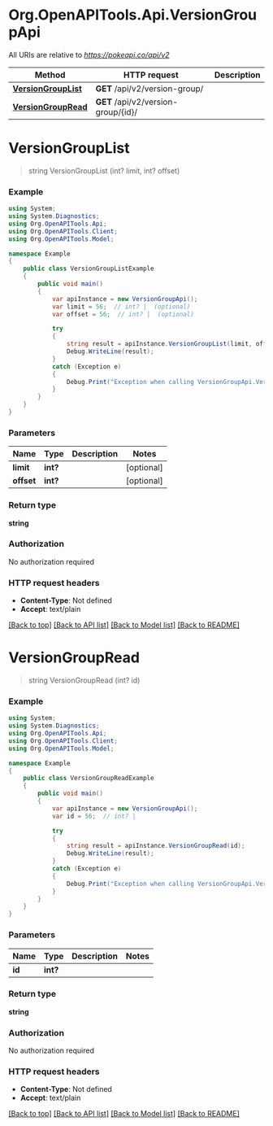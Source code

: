 # Org.OpenAPITools.Api.VersionGroupApi

All URIs are relative to *https://pokeapi.co/api/v2*

Method | HTTP request | Description
------------- | ------------- | -------------
[**VersionGroupList**](VersionGroupApi.md#versiongrouplist) | **GET** /api/v2/version-group/ | 
[**VersionGroupRead**](VersionGroupApi.md#versiongroupread) | **GET** /api/v2/version-group/{id}/ | 


<a name="versiongrouplist"></a>
# **VersionGroupList**
> string VersionGroupList (int? limit, int? offset)



### Example
```csharp
using System;
using System.Diagnostics;
using Org.OpenAPITools.Api;
using Org.OpenAPITools.Client;
using Org.OpenAPITools.Model;

namespace Example
{
    public class VersionGroupListExample
    {
        public void main()
        {
            var apiInstance = new VersionGroupApi();
            var limit = 56;  // int? |  (optional) 
            var offset = 56;  // int? |  (optional) 

            try
            {
                string result = apiInstance.VersionGroupList(limit, offset);
                Debug.WriteLine(result);
            }
            catch (Exception e)
            {
                Debug.Print("Exception when calling VersionGroupApi.VersionGroupList: " + e.Message );
            }
        }
    }
}
```

### Parameters

Name | Type | Description  | Notes
------------- | ------------- | ------------- | -------------
 **limit** | **int?**|  | [optional] 
 **offset** | **int?**|  | [optional] 

### Return type

**string**

### Authorization

No authorization required

### HTTP request headers

 - **Content-Type**: Not defined
 - **Accept**: text/plain

[[Back to top]](#) [[Back to API list]](../README.md#documentation-for-api-endpoints) [[Back to Model list]](../README.md#documentation-for-models) [[Back to README]](../README.md)

<a name="versiongroupread"></a>
# **VersionGroupRead**
> string VersionGroupRead (int? id)



### Example
```csharp
using System;
using System.Diagnostics;
using Org.OpenAPITools.Api;
using Org.OpenAPITools.Client;
using Org.OpenAPITools.Model;

namespace Example
{
    public class VersionGroupReadExample
    {
        public void main()
        {
            var apiInstance = new VersionGroupApi();
            var id = 56;  // int? | 

            try
            {
                string result = apiInstance.VersionGroupRead(id);
                Debug.WriteLine(result);
            }
            catch (Exception e)
            {
                Debug.Print("Exception when calling VersionGroupApi.VersionGroupRead: " + e.Message );
            }
        }
    }
}
```

### Parameters

Name | Type | Description  | Notes
------------- | ------------- | ------------- | -------------
 **id** | **int?**|  | 

### Return type

**string**

### Authorization

No authorization required

### HTTP request headers

 - **Content-Type**: Not defined
 - **Accept**: text/plain

[[Back to top]](#) [[Back to API list]](../README.md#documentation-for-api-endpoints) [[Back to Model list]](../README.md#documentation-for-models) [[Back to README]](../README.md)

